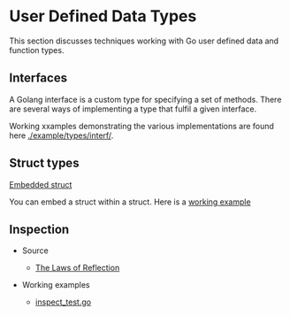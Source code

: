 # User Defined Data Types

This section discusses techniques working with Go user defined data and function types.

## Interfaces

A Golang interface is a custom type for specifying a set of methods. There are several ways of implementing a type that fulfil a given interface.

Working xxamples demonstrating the various implementations are found here [./example/types/interf/](../example/types/interf/).

## Struct types
 
<u>Embedded struct</u>

You can embed a struct within a struct. Here is a [working example]()

## Inspection

* Source
    * [The Laws of Reflection](https://go.dev/blog/laws-of-reflection)

* Working examples
    * [inspect_test.go](../example/core/inspect/inspect_test.go)
